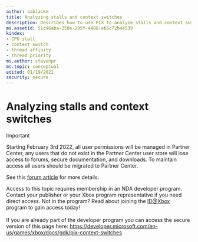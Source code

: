 ```yaml
---
author: aablackm
title: Analyzing stalls and context switches
description: Describes how to use PIX to analyze stalls and context switches.
ms.assetid: 51c96aba-250e-295f-4488-eb5c72b44539
kindex:
- CPU stall
- context switch
- thread affinity
- thread priority
ms.author: stevenpr
ms.topic: conceptual
edited: 01/19/2021
security: secure
---
```


# Analyzing stalls and context switches
> [!IMPORTANT]
> Starting February 3rd 2022, all user permissions will be managed in Partner Center, any users that do not exist in the Partner Center user store will lose access to forums, secure documentation, and downloads. To maintain access all users should be migrated to Partner Center. <p></p>See this <a href="https://forums.xboxlive.com/articles/132187/breaking-change-user-access-for-forums-secure-docu.html">forum article</a> for more details.  

 Access to this topic requires membership in an NDA developer program. Contact your publisher or your Xbox program representative if you need direct access. Not in the program? Read about joining the <a href="https://www.xbox.com/Developers/id">ID@Xbox</a> program to gain access today!  <br/><br/>If you are already part of the developer program you can access the secure version of this page here: <a target="_blank" href="https://developer.microsoft.com/en-us/games/xbox/docs/gdk/pix-context-switches">https://developer.microsoft.com/en-us/games/xbox/docs/gdk/pix-context-switches</a>
